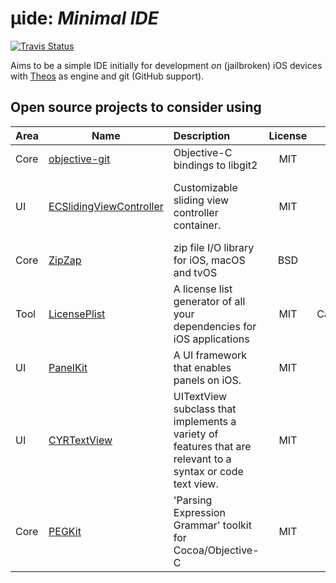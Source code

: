 # µide: *Minimal IDE*

[![Travis Status](https://travis-ci.org/uroboro/mide.svg)](https://travis-ci.org/uroboro/mide)

Aims to be a simple IDE initially for development *on* (jailbroken) iOS devices with [Theos](https://github.com/theos/theos) as engine and git (GitHub support).

## Open source projects to consider using

| Area | Name | Description | License | Packaging | Comments |
| ---- | ---- |:------------|:-------:|:---------:|:--------:|
| Core | [objective-git](https://github.com/libgit2/objective-git) | Objective-C bindings to libgit2 | MIT | Carthage | - |
| UI | [ECSlidingViewController](https://github.com/ECSlidingViewController/ECSlidingViewController) | Customizable sliding view controller container. | MIT | Pods/None | Version 1 for iOS 5-7 or current for iOS 7+ |
| Core | [ZipZap](https://github.com/pixelglow/ZipZap) | zip file I/O library for iOS, macOS and tvOS | BSD | None | iOS 9.3? |
| Tool | [LicensePlist](https://github.com/mono0926/LicensePlist) | A license list generator of all your dependencies for iOS applications | MIT | Carthage/Pods | - |
| UI | [PanelKit](https://github.com/louisdh/panelkit) | A UI framework that enables panels on iOS. | MIT | Carthage | iOS 9.0+ |
| UI | [CYRTextView](https://github.com/illyabusigin/CYRTextView) | UITextView subclass that implements a variety of features that are relevant to a syntax or code text view. | MIT | Pods | iOS 7+ |
| Core | [PEGKit](https://github.com/itod/pegkit) | 'Parsing Expression Grammar' toolkit for Cocoa/Objective-C | MIT | None | - |

